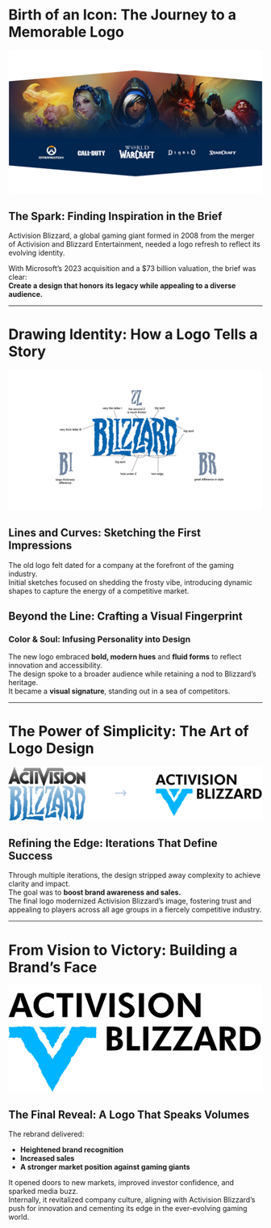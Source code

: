 # Birth of an Icon: The Journey to a Memorable Logo

![Birth of an Icon](images/C2.png)

## The Spark: Finding Inspiration in the Brief  
Activision Blizzard, a global gaming giant formed in 2008 from the merger of Activision and Blizzard Entertainment, needed a logo refresh to reflect its evolving identity.  

With Microsoft’s 2023 acquisition and a $73 billion valuation, the brief was clear:  
**Create a design that honors its legacy while appealing to a diverse audience.**  

---

# Drawing Identity: How a Logo Tells a Story

![Drawing Identity](images/C4.png)

## Lines and Curves: Sketching the First Impressions  
The old logo felt dated for a company at the forefront of the gaming industry.  
Initial sketches focused on shedding the frosty vibe, introducing dynamic shapes to capture the energy of a competitive market.  

## Beyond the Line: Crafting a Visual Fingerprint  

### Color & Soul: Infusing Personality into Design  
The new logo embraced **bold, modern hues** and **fluid forms** to reflect innovation and accessibility.  
The design spoke to a broader audience while retaining a nod to Blizzard’s heritage.  
It became a **visual signature**, standing out in a sea of competitors.  

---

# The Power of Simplicity: The Art of Logo Design

![The Power of Simplicity](images/C3.png)

## Refining the Edge: Iterations That Define Success  
Through multiple iterations, the design stripped away complexity to achieve clarity and impact.  
The goal was to **boost brand awareness and sales.**  
The final logo modernized Activision Blizzard’s image, fostering trust and appealing to players across all age groups in a fiercely competitive industry.  

---

# From Vision to Victory: Building a Brand’s Face

![From Vision to Victory](images/C1.png)

## The Final Reveal: A Logo That Speaks Volumes  
The rebrand delivered:  
- **Heightened brand recognition**  
- **Increased sales**  
- **A stronger market position against gaming giants**  

It opened doors to new markets, improved investor confidence, and sparked media buzz.  
Internally, it revitalized company culture, aligning with Activision Blizzard’s push for innovation and cementing its edge in the ever-evolving gaming world.  
